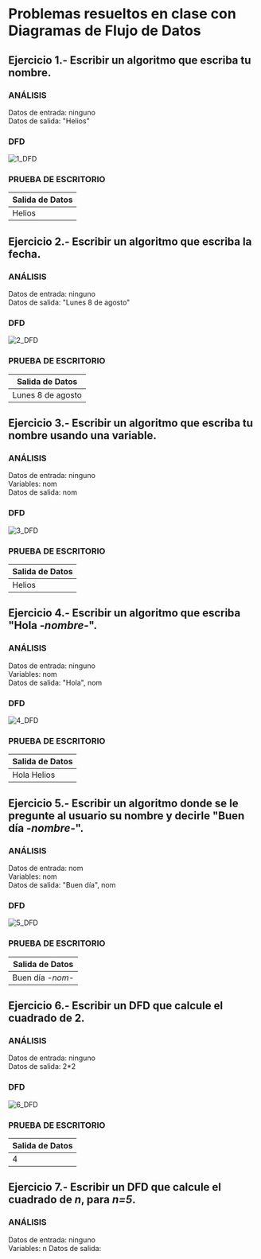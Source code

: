 
# Problemas resueltos en clase con Diagramas de Flujo de Datos
## Ejercicio 1.- Escribir un algoritmo que escriba tu nombre.
### ANÁLISIS
Datos de entrada: ninguno\
Datos de salida: "Helios"
### DFD
![1_DFD](https://user-images.githubusercontent.com/113320901/190879911-ee710743-ffdb-4c81-8faa-babe677abc52.png)
### PRUEBA DE ESCRITORIO
| Salida de Datos|
| ----------- |
| Helios |


## Ejercicio 2.- Escribir un algoritmo que escriba la fecha.
### ANÁLISIS
Datos de entrada: ninguno\
Datos de salida: "Lunes 8 de agosto"
### DFD
![2_DFD](https://user-images.githubusercontent.com/113320901/190880050-96009799-c18b-45d6-816f-f9f8cf764f61.png)
### PRUEBA DE ESCRITORIO
| Salida de Datos|
| ----------- |
| Lunes 8 de agosto |


## Ejercicio 3.- Escribir un algoritmo que escriba tu nombre usando una variable.
### ANÁLISIS
Datos de entrada: ninguno\
Variables: nom\
Datos de salida: nom
### DFD
![3_DFD](https://user-images.githubusercontent.com/113320901/190880248-1a5b3def-1eff-4f84-ac5d-87a8019e5077.png)
### PRUEBA DE ESCRITORIO
| Salida de Datos|
| ----------- |
| Helios |


## Ejercicio 4.- Escribir un algoritmo que escriba "Hola *-nombre-*".
### ANÁLISIS
Datos de entrada: ninguno\
Variables: nom\
Datos de salida: "Hola", nom
### DFD
![4_DFD](https://user-images.githubusercontent.com/113320901/190880334-f1b03449-5166-4da9-ac47-3259f9ccf5ad.png)
### PRUEBA DE ESCRITORIO
| Salida de Datos|
| ----------- |
| Hola Helios |
  
  
## Ejercicio 5.- Escribir un algoritmo donde se le pregunte al usuario su nombre y decirle "Buen día *-nombre-*".
### ANÁLISIS
Datos de entrada: nom\
Variables: nom\
Datos de salida: "Buen día", nom
### DFD
![5_DFD](https://user-images.githubusercontent.com/113320901/190880423-5e0bc63a-1b86-4175-a8ea-c0b294708437.png)
### PRUEBA DE ESCRITORIO
| Salida de Datos|
| ----------- |
| Buen día *-nom-* |
 

## Ejercicio 6.- Escribir un DFD que calcule el cuadrado de 2.
### ANÁLISIS
Datos de entrada: ninguno\
Datos de salida: 2*2
### DFD
![6_DFD](https://user-images.githubusercontent.com/113320901/190881056-0b30616d-023a-4dfb-8bca-2aba18496c8b.png)
### PRUEBA DE ESCRITORIO
| Salida de Datos|
| ----------- |
| 4 |


## Ejercicio 7.- Escribir un DFD que calcule el cuadrado de *n*, para *n=5*.
### ANÁLISIS
Datos de entrada: ninguno\
Variables: n
Datos de salida:
